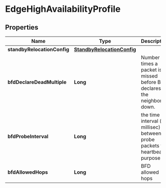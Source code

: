 # EdgeHighAvailabilityProfile

## Properties
Name | Type | Description | Notes
------------ | ------------- | ------------- | -------------
**standbyRelocationConfig** | [**StandbyRelocationConfig**](StandbyRelocationConfig.md) |  |  [optional]
**bfdDeclareDeadMultiple** | **Long** | Number of times a packet is missed before BFD declares the neighbor down. |  [optional]
**bfdProbeInterval** | **Long** | the time interval (in millisec) between probe packets for heartbeat purpose |  [optional]
**bfdAllowedHops** | **Long** | BFD allowed hops |  [optional]
